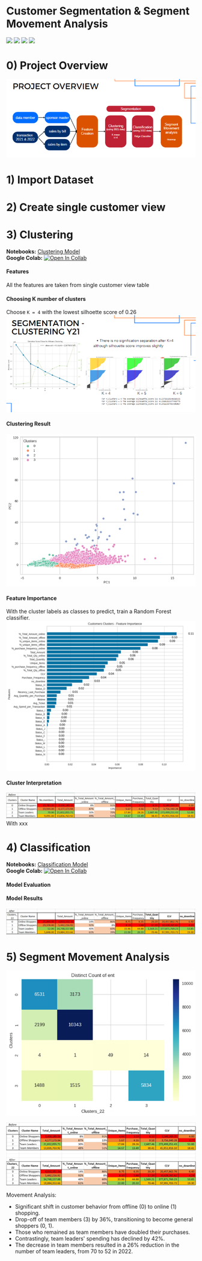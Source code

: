 # Customer Segmentation & Segment Movement Analysis
[![](https://img.shields.io/badge/-K--Means-orange)](#) [![](https://img.shields.io/badge/-Classification-orange)](#) [![](https://img.shields.io/badge/-Python-green)](#) [![](https://img.shields.io/badge/-Google--Colab-green)](#)   

# 0) Project Overview
![ProjectOverview](./img/ProjectOverview.PNG)

# 1) Import Dataset
# 2) Create single customer view

# 3) Clustering
**Notebooks:** [Clustering Model](./V2_1_HDI_Segmentation.ipynb)  
**Google Colab:** [![Open In Collab](https://colab.research.google.com/assets/colab-badge.svg)](https://colab.research.google.com/github/jane-russ/MADT8101/blob/main/5.Segmentation/V2_1_HDI_Segmentation.ipynb)
#### Features
All the features are taken from single customer view table
#### Choosing K number of clusters
Choose `K = 4` with the lowest silhoette score of 0.26
![choosingK](./img/choosingK.PNG)

#### Clustering Result
![clustering_result](./img/clusterplot.png)

#### Feature Importance
With the cluster labels as classes to predict, train a Random Forest classifier.
![importance](./img/fimp.png)
#### Cluster Interpretation
![y21segment](./img/before.png)
With xxx

# 4) Classification
**Notebooks:** [Classification Model](./ChurnScoring.ipynb)  
**Google Colab:** [![Open In Collab](https://colab.research.google.com/assets/colab-badge.svg)](https://colab.research.google.com/github/jane-russ/MADT8101/blob/main/5.Segmentation/V2_2_HDI_Classification%(1).ipynb)
#### Model Evaluation
#### Model Results
![y21segment](./img/after.png)

# 5) Segment Movement Analysis
![mvtanalysis](./img/segmentation_movement.png)

![BeforeAfter](./img/Segmentation_BeforeAfter2.jpg)

Movement Analysis:
- Significant shift in customer behavior from offline (0) to online (1) shopping.
- Drop-off of team members (3) by 36%, transitioning to become general shoppers (0, 1).
- Those who remained as team members have doubled their purchases.
- Contrastingly, team leaders' spending has declined by 42%.
- The decrease in team members resulted in a 26% reduction in the number of team leaders, from 70 to 52 in 2022.
